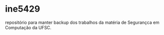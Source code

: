 # ine5429
repositório para manter backup dos trabalhos da matéria de Segurançca em Computação da UFSC.
